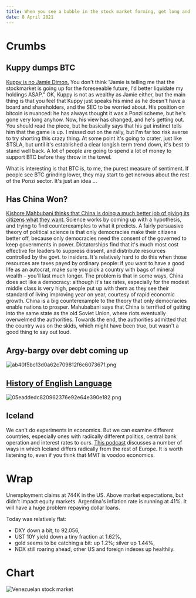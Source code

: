 ```yaml
---
title: When you see a bubble in the stock market forming, get long and hold tight!
date: 8 April 2021
---
```


# Crumbs

## Kuppy dumps BTC

[Kuppy is no Jamie Dimon.](https://adventuresincapitalism.com/2021/04/07/all-good-things-must-end/) 
You don't think "Jamie is telling me that the stockmarket is going up for the foreseeable future, I'd better liquidate my holdings ASAP."
OK, Kuppy is not as wealthy as Jamie either, but the main thing is that you feel that Kuppy just speaks his mind as he doesn't have a board and shareholders, and the SEC to be worried about. 
His position on bitcoin is nuanced: he has always thought it was a Ponzi scheme, but he's gone very long anyhow.
Now, his view has changed, and he's getting out.
You should read the piece, but he basically says that his gut instinct tells him that the game is up.
I missed out on the rally, but I'm far too risk averse to try shorting this crazy thing.
At some point it's going to crater, just like $TSLA, but until it's established a clear longish term trend down, it's best to stand well back.
A lot of people are going to spend a lot of  money to support BTC before they throw in the towel. 

What is interesting is that BTC is, to me, the purest measure of sentiment.
If people see BTC grinding lower, they may start to get nervous about the rest of the Ponzi sector. 
It's just an idea …

## Has China Won?

[Kishore Mahbubani thinks that China is doing a much better job of giving its citizens what they want.](https://www.ft.com/content/43421aa9-7b67-4fe3-8559-90c2e3597030) 
Science works by coming up with a hypothesis, and trying to find counterexamples to what it predicts.
A fairly persuasive theory of political science is that only democracies make their citizens better off, because only democracies need the consent of the governed to keep governments in power. 
Dictatorships find that it's much most cost effective for leaders to suppress dissent, and distribute resources controlled by the govt. to insiders.
It's relatively hard to do this when those resources are taxes payed by ordinary people: if you want to have a good life as an autocrat, make sure you pick a country with bags of mineral wealth – you'll last much longer. 
The problem is that in some ways, China does act like a democracy: although it's tax rates, especially for the modest middle class is very high, people put up with them as they see their standard of living improving year on year, courtesy of rapid economic growth. 
China is a big counterexample to the theory that only democracies enable nations to prosper. 
Mahubabani says that China is terrified of getting into the same state as the old Soviet Union, where riots eventually overwelmed the authorities. Towards the end, the authorities admitted that the country was on the skids, which might have been true, but wasn't a good thing to say out loud. 

## Argy-bargy over debt coming up

![ab40f5bc13d0a62c709812f6c6073671.png]({attach}ab40f5bc13d0a62c709812f6c6073671.png)

## [History of English Language](https://triangulations.wordpress.com/2014/09/30/the-history-of-the-english-language-a-diagram/)

![05eaddedc820962376e92e64e390e182.png]({attach}05eaddedc820962376e92e64e390e182.png)

## Iceland

We can't do experiments in economics. But we can examine different countries, especially ones with radically different politics, central bank operation and interest rates to ours.
[This podcast](https://pileusmmt.libsyn.com/94-olafur-margeirsson-a-job-guarantee-for-iceland) discusses a number of ways in which Iceland differs radically from the rest of Europe. It is worth listening to, even if you think that MMT is voodoo economics.

# Wrap

Unemployment claims at 744K in the US. Above market expectations, but didn't impact equity markets.
Argentina's inflation rate is running at 41%. It will have a huge problem repaying dollar loans.

Today was relatively flat:

- DXY down a bit, to 92.056,
- UST 10Y yield down a tiny fraction at 1.62%,
- gold seems to be catching a bit: up 1.2%; silver up 1.44%,
- NDX still roaring ahead, other US and foreign indexes up healthily.

# Chart

![Venezuelan stock market]({attach}ibvc_ind.svg)

